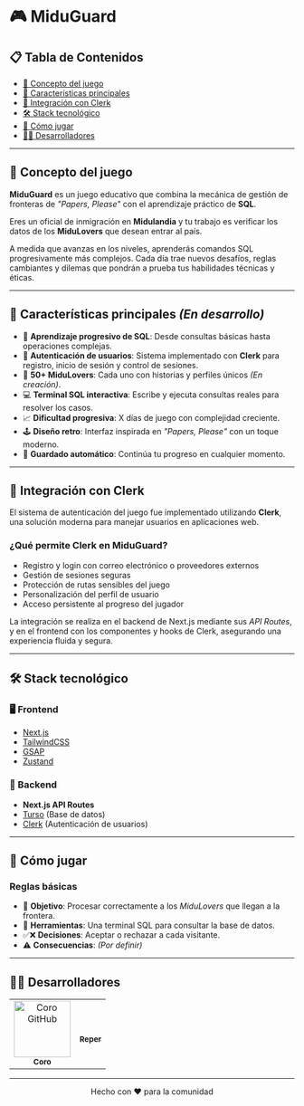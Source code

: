# 🎮 MiduGuard

## 📋 Tabla de Contenidos  
- [📖 Concepto del juego](#-concepto-del-juego)  
- [🌟 Características principales](#-características-principales)  
- [🔐 Integración con Clerk](#-integración-con-clerk)  
- [🛠️ Stack tecnológico](#-stack-tecnológico)  
- [🎯 Cómo jugar](#-cómo-jugar)  
- [👨‍💻 Desarrolladores](#-desarrolladores)  

---

## 📖 Concepto del juego  
**MiduGuard** es un juego educativo que combina la mecánica de gestión de fronteras de _"Papers, Please"_ con el aprendizaje práctico de **SQL**.  

Eres un oficial de inmigración en **Midulandia** y tu trabajo es verificar los datos de los **MiduLovers** que desean entrar al país.  

A medida que avanzas en los niveles, aprenderás comandos SQL progresivamente más complejos. Cada día trae nuevos desafíos, reglas cambiantes y dilemas que pondrán a prueba tus habilidades técnicas y éticas.

---

## 🌟 Características principales *(En desarrollo)*  
- 🧠 **Aprendizaje progresivo de SQL**: Desde consultas básicas hasta operaciones complejas.  
- 🔐 **Autenticación de usuarios**: Sistema implementado con **Clerk** para registro, inicio de sesión y control de sesiones.  
- 👤 **50+ MiduLovers**: Cada uno con historias y perfiles únicos *(En creación)*.  
- 💻 **Terminal SQL interactiva**: Escribe y ejecuta consultas reales para resolver los casos.  
- 📈 **Dificultad progresiva**: X días de juego con complejidad creciente.  
- 🕹️ **Diseño retro**: Interfaz inspirada en _"Papers, Please"_ con un toque moderno.  
- 💾 **Guardado automático**: Continúa tu progreso en cualquier momento.

---

## 🔐 Integración con Clerk  
El sistema de autenticación del juego fue implementado utilizando **Clerk**, una solución moderna para manejar usuarios en aplicaciones web.  

### ¿Qué permite Clerk en MiduGuard?  
- Registro y login con correo electrónico o proveedores externos  
- Gestión de sesiones seguras  
- Protección de rutas sensibles del juego  
- Personalización del perfil de usuario  
- Acceso persistente al progreso del jugador  

La integración se realiza en el backend de Next.js mediante sus _API Routes_, y en el frontend con los componentes y hooks de Clerk, asegurando una experiencia fluida y segura.

---

## 🛠️ Stack tecnológico  

### 🖥️ Frontend  
- [Next.js](https://nextjs.org/)  
- [TailwindCSS](https://tailwindcss.com/)  
- [GSAP](https://gsap.com/)  
- [Zustand](https://github.com/pmndrs/zustand)  

### 🔧 Backend  
- **Next.js API Routes**  
- [Turso](https://turso.tech/) (Base de datos)  
- [Clerk](https://clerk.com/) (Autenticación de usuarios)

---

## 🎯 Cómo jugar  

### Reglas básicas  
- 🎯 **Objetivo**: Procesar correctamente a los *MiduLovers* que llegan a la frontera.  
- 🧰 **Herramientas**: Una terminal SQL para consultar la base de datos.  
- ✅❌ **Decisiones**: Aceptar o rechazar a cada visitante.  
- ⚠️ **Consecuencias**: *(Por definir)*

---

## 👨‍💻 Desarrolladores  

<table>
  <tr>
    <td align="center">
      <a href="https://github.com/CoroFranco">
        <img src="https://avatars.githubusercontent.com/u/127991209" width="100px;" alt="Coro GitHub" /><br />
        <sub><b>Coro</b></sub>
      </a>
    </td>
    <td align="center">
      <a href="#">
        <br />
        <sub><b>Reper</b></sub>
      </a>
    </td>
  </tr>
</table>

---

<p align="center">
  Hecho con ❤️ para la comunidad
</p>
